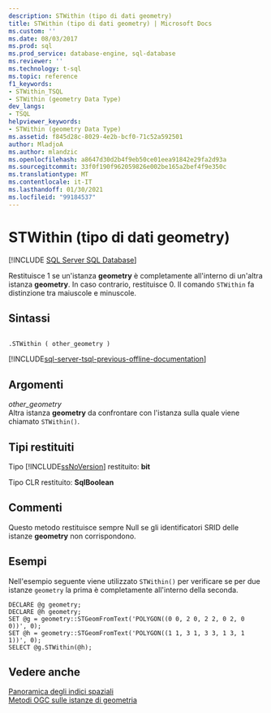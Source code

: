 ```yaml
---
description: STWithin (tipo di dati geometry)
title: STWithin (tipo di dati geometry) | Microsoft Docs
ms.custom: ''
ms.date: 08/03/2017
ms.prod: sql
ms.prod_service: database-engine, sql-database
ms.reviewer: ''
ms.technology: t-sql
ms.topic: reference
f1_keywords:
- STWithin_TSQL
- STWithin (geometry Data Type)
dev_langs:
- TSQL
helpviewer_keywords:
- STWithin (geometry Data Type)
ms.assetid: f845d28c-8029-4e2b-bcf0-71c52a592501
author: MladjoA
ms.author: mlandzic
ms.openlocfilehash: a8647d30d2b4f9eb50ce01eea91842e29fa2d93a
ms.sourcegitcommit: 33f0f190f962059826e002be165a2bef4f9e350c
ms.translationtype: MT
ms.contentlocale: it-IT
ms.lasthandoff: 01/30/2021
ms.locfileid: "99184537"
---
```

# <a name="stwithin-geometry-data-type"></a>STWithin (tipo di dati geometry)
[!INCLUDE [SQL Server SQL Database](../../includes/applies-to-version/sql-asdb.md)]

Restituisce 1 se un'istanza **geometry** è completamente all'interno di un'altra istanza **geometry**. In caso contrario, restituisce 0. Il comando `STWithin` fa distinzione tra maiuscole e minuscole.
  
## <a name="syntax"></a>Sintassi  
  
```  
  
.STWithin ( other_geometry )  
```  
  
[!INCLUDE[sql-server-tsql-previous-offline-documentation](../../includes/sql-server-tsql-previous-offline-documentation.md)]

## <a name="arguments"></a>Argomenti
 *other_geometry*  
 Altra istanza **geometry** da confrontare con l'istanza sulla quale viene chiamato `STWithin()`.  
  
## <a name="return-types"></a>Tipi restituiti  
 Tipo [!INCLUDE[ssNoVersion](../../includes/ssnoversion-md.md)] restituito: **bit**  
  
 Tipo CLR restituito: **SqlBoolean**  
  
## <a name="remarks"></a>Commenti  
 Questo metodo restituisce sempre Null se gli identificatori SRID delle istanze **geometry** non corrispondono.
  
## <a name="examples"></a>Esempi  
 Nell'esempio seguente viene utilizzato `STWithin()` per verificare se per due istanze `geometry` la prima è completamente all'interno della seconda.  
  
```  
DECLARE @g geometry;  
DECLARE @h geometry;  
SET @g = geometry::STGeomFromText('POLYGON((0 0, 2 0, 2 2, 0 2, 0 0))', 0);  
SET @h = geometry::STGeomFromText('POLYGON((1 1, 3 1, 3 3, 1 3, 1 1))', 0);  
SELECT @g.STWithin(@h);  
```  
  
## <a name="see-also"></a>Vedere anche  
 [Panoramica degli indici spaziali](../../relational-databases/spatial/spatial-indexes-overview.md)   
 [Metodi OGC sulle istanze di geometria](../../t-sql/spatial-geometry/ogc-methods-on-geometry-instances.md)  
  
  

